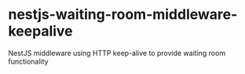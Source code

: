 # nestjs-waiting-room-middleware-keepalive
NestJS middleware using HTTP keep-alive to provide waiting room functionality

